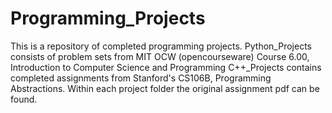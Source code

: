 # Programming_Projects
This is a repository of completed programming projects.
Python_Projects consists of problem sets from MIT OCW (opencourseware) Course 6.00, Introduction to Computer Science and Programming
C++_Projects contains completed assignments from Stanford's CS106B, Programming Abstractions.
Within each project folder the original assignment pdf can be found.


